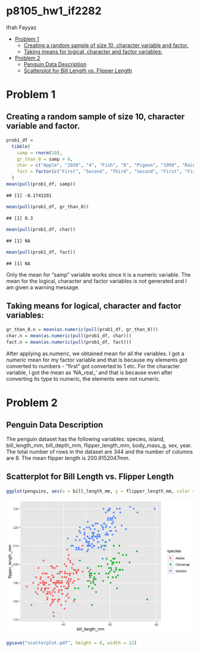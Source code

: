 p8105\_hw1\_if2282
================
Ifrah Fayyaz

-   [Problem 1](#problem-1)
    -   [Creating a random sample of size 10, character variable and
        factor.](#creating-a-random-sample-of-size-10-character-variable-and-factor)
    -   [Taking means for logical, character and factor
        variables:](#taking-means-for-logical-character-and-factor-variables)
-   [Problem 2](#problem-2)
    -   [Penguin Data Description](#penguin-data-description)
    -   [Scatterplot for Bill Length vs. Flipper
        Length](#scatterplot-for-bill-length-vs-flipper-length)

# Problem 1

## Creating a random sample of size 10, character variable and factor.

``` r
prob1_df = 
  tibble(
    samp = rnorm(10),
    gr_than_0 = samp > 0,
    char = c("Apple", "2020", "4", "Fish", "8", "Pigeon", "1999", "Rain", "987", "gr8"),
    fact = factor(c("First", "Second", "Third", "Second", "First", "First", "Third", "First", "Second", "Second"))
  )
mean(pull(prob1_df, samp))
```

    ## [1] -0.1743201

``` r
mean(pull(prob1_df, gr_than_0))
```

    ## [1] 0.3

``` r
mean(pull(prob1_df, char))
```

    ## [1] NA

``` r
mean(pull(prob1_df, fact))
```

    ## [1] NA

Only the mean for “samp” variable works since it is a numeric variable.
The mean for the logical, character and factor variables is not
generated and I am given a warning message.

## Taking means for logical, character and factor variables:

``` r
gr_than_0.n = mean(as.numeric(pull(prob1_df, gr_than_0)))
char.n = mean(as.numeric(pull(prob1_df, char)))
fact.n = mean(as.numeric(pull(prob1_df, fact)))
```

After applying as.numeric, we obtained mean for all the variables. I got
a numeric mean for my factor variable and that is because my elements
got converted to numbers - “first” got converted to 1 etc. For the
character variable, I got the mean as ‘NA\_real\_’ and that is because
even after converting its type to numeric, the elements were not
numeric.

# Problem 2

## Penguin Data Description

The penguin dataset has the following variables: species, island,
bill\_length\_mm, bill\_depth\_mm, flipper\_length\_mm, body\_mass\_g,
sex, year. The total number of rows in the dataset are 344 and the
number of columns are 8. The mean flipper length is 200.9152047mm.

## Scatterplot for Bill Length vs. Flipper Length

``` r
ggplot(penguins, aes(x = bill_length_mm, y = flipper_length_mm, color = species)) + geom_point()
```

![](p8105_hw1_if2282_files/figure-gfm/unnamed-chunk-5-1.png)<!-- -->

``` r
ggsave("scatterplot.pdf", height = 8, width = 12)
```
